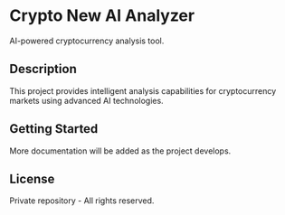 # Crypto New AI Analyzer

AI-powered cryptocurrency analysis tool.

## Description

This project provides intelligent analysis capabilities for cryptocurrency markets using advanced AI technologies.

## Getting Started

More documentation will be added as the project develops.

## License

Private repository - All rights reserved. 